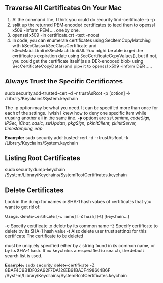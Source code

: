 ## Traverse All Certificates On Your Mac

1. At the command line, I think you could do security find-certificate -a -p 
2. split up the returned PEM-encoded certificates to feed them to openssl x509 -inform PEM .... one by one.
3. openssl x509 -in certificate.crt -text -noout
4. In code, you can enumerate certificates using SecItemCopyMatching with kSecClass=kSecClassCertificate and kSecMatchLimit=kSecMatchLimitAll. You might be able to get the certificate's expiration date using SecCertificateCopyValues(), but if not, you could get the certificate itself (as a DER-encoded blob) using SecCertificateCopyData() and pipe it to openssl x509 -inform DER .....

## Always Trust the Specific Certificates

sudo security add-trusted-cert -d -r trustAsRoot -p [option] -k /Library/Keychains/System.keychain <certificate>

The -p option may be what you need. It can be specified more than once for each of the settings. I wish I knew how to deny one specific item while trusting another all in the same line. **-p** options are *ssl, smime, codeSign, IPSec, iChat, basic, swUpdate, pkgSign, pkinitClient, pkinitServer, timestamping, eap*

**Example:** sudo security add-trusted-cert -d -r trustAsRoot -k /Library/Keychains/System.keychain <certfile>

## Listing Root Certificates

sudo security dump-keychain /System/Library/Keychains/SystemRootCertificates.keychain

## Delete Certificates

Look in the dump for names or SHA-1 hash values of certificates that you want to get rid of:

Usage: delete-certificate [-c name] [-Z hash] [-t] [keychain...]

-c  Specify certificate to delete by its common name
-Z  Specify certificate to delete by its SHA-1 hash value
-t  Also delete user trust settings for this certificate The certificate to be deleted 

must be uniquely specified either by a string found in its common name, or by its SHA-1 hash. If no keychains are specified to search, the default search list is used.

**Example:** sudo security delete-certificate -Z 8BAF4C9B1DF02A92F7DA128EB91BACF498604B6F /System/Library/Keychains/SystemRootCertificates.keychain
